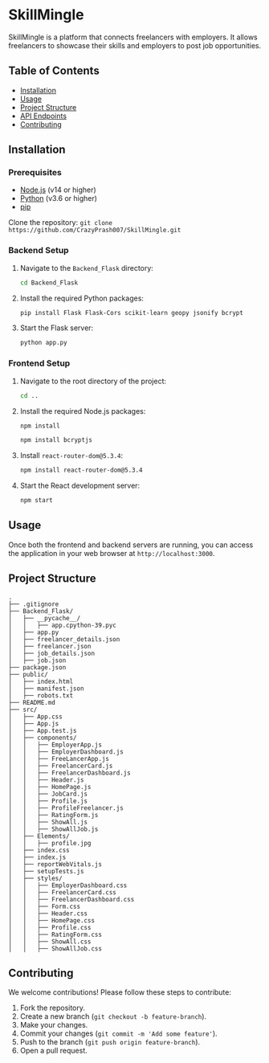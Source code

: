 # SkillMingle

SkillMingle is a platform that connects freelancers with employers. It allows freelancers to showcase their skills and employers to post job opportunities.

## Table of Contents

- [Installation](#installation)
- [Usage](#usage)
- [Project Structure](#project-structure)
- [API Endpoints](#api-endpoints)
- [Contributing](#contributing)

## Installation

### Prerequisites

- [Node.js](https://nodejs.org/en/) (v14 or higher)
- [Python](https://www.python.org/downloads/) (v3.6 or higher)
- [pip](https://pip.pypa.io/en/stable/installation/)

Clone the repository:
    ```
    git clone https://github.com/CrazyPrash007/SkillMingle.git
    ```

### Backend Setup

1. Navigate to the `Backend_Flask` directory:
    ```sh
    cd Backend_Flask
    ```

2. Install the required Python packages:
    ```sh
    pip install Flask Flask-Cors scikit-learn geopy jsonify bcrypt
    ```

3. Start the Flask server:
    ```sh
    python app.py
    ```

### Frontend Setup

1. Navigate to the root directory of the project:
    ```sh
    cd ..
    ```

2. Install the required Node.js packages:
    ```sh
    npm install
    ```
    ```sh
    npm install bcryptjs
    ```

3. Install `react-router-dom@5.3.4`:
    ```sh
    npm install react-router-dom@5.3.4
    ```

4. Start the React development server:
    ```sh
    npm start
    ```

## Usage

Once both the frontend and backend servers are running, you can access the application in your web browser at `http://localhost:3000`.

## Project Structure
```
.
├── .gitignore
├── Backend_Flask/
│   ├── __pycache__/
│   │   ├── app.cpython-39.pyc
│   ├── app.py
│   ├── freelancer_details.json
│   ├── freelancer.json
│   ├── job_details.json
│   ├── job.json
├── package.json
├── public/
│   ├── index.html
│   ├── manifest.json
│   ├── robots.txt
├── README.md
├── src/
│   ├── App.css
│   ├── App.js
│   ├── App.test.js
│   ├── components/
│   │   ├── EmployerApp.js
│   │   ├── EmployerDashboard.js
│   │   ├── FreeLancerApp.js
│   │   ├── FreelancerCard.js
│   │   ├── FreelancerDashboard.js
│   │   ├── Header.js
│   │   ├── HomePage.js
│   │   ├── JobCard.js
│   │   ├── Profile.js
│   │   ├── ProfileFreelancer.js
│   │   ├── RatingForm.js
│   │   ├── ShowAll.js
│   │   ├── ShowAllJob.js
│   ├── Elements/
│   │   ├── profile.jpg
│   ├── index.css
│   ├── index.js
│   ├── reportWebVitals.js
│   ├── setupTests.js
│   ├── styles/
│   │   ├── EmployerDashboard.css
│   │   ├── FreelancerCard.css
│   │   ├── FreelancerDashboard.css
│   │   ├── Form.css
│   │   ├── Header.css
│   │   ├── HomePage.css
│   │   ├── Profile.css
│   │   ├── RatingForm.css
│   │   ├── ShowAll.css
│   │   ├── ShowAllJob.css

```

## Contributing

We welcome contributions! Please follow these steps to contribute:

1. Fork the repository.
2. Create a new branch (`git checkout -b feature-branch`).
3. Make your changes.
4. Commit your changes (`git commit -m 'Add some feature'`).
5. Push to the branch (`git push origin feature-branch`).
6. Open a pull request.
